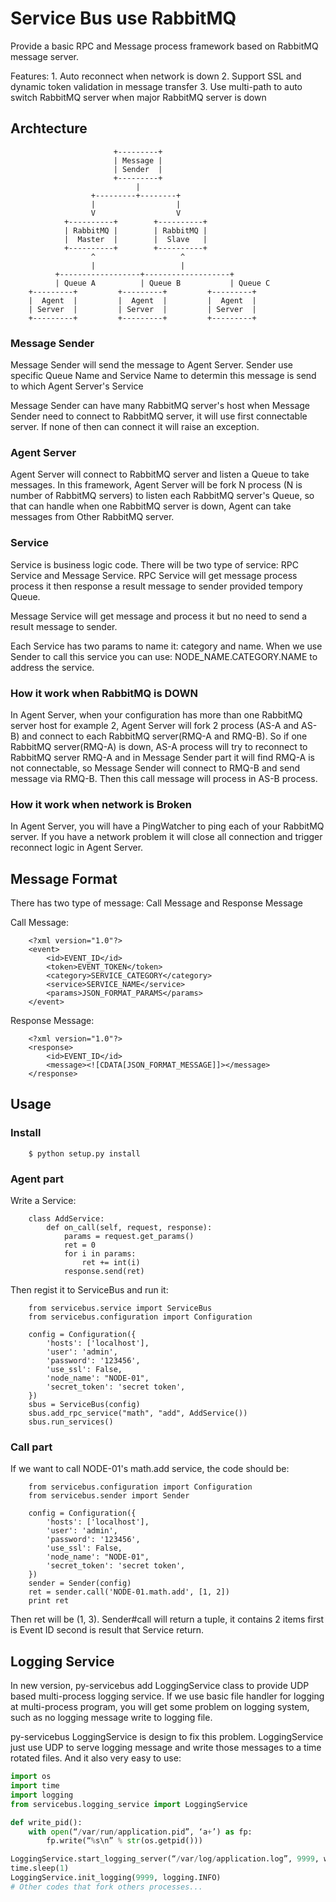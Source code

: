 # Service Bus use RabbitMQ

Provide a basic RPC and Message process framework based on RabbitMQ message server.

Features:
	1. Auto reconnect when network is down
	2. Support SSL and dynamic token validation in message transfer
	3. Use multi-path to auto switch RabbitMQ server when major RabbitMQ server is down

## Archtecture

						   +---------+
						   | Message |
						   | Sender  |
						   +---------+
						   		|
					  +---------+--------+
					  |  				 |
					  V  				 V
				+----------+		+----------+
				| RabbitMQ |		| RabbitMQ |
				|  Master  |		|  Slave   |
				+----------+		+----------+
					  ^					  ^
					  |					  |
			  +------------------+-------------------+
			  | Queue A			 | Queue B			 | Queue C
		+---------+			+---------+			+---------+
		|  Agent  |			|  Agent  |			|  Agent  |
		| Server  |			| Server  |			| Server  |
		+---------+			+---------+			+---------+

### Message Sender

Message Sender will send the message to Agent Server. Sender use specific Queue Name and Service Name to determin this message is send to which Agent Server's Service

Message Sender can have many RabbitMQ server's host when Message Sender need to connect to RabbitMQ server, it will use first connectable server. If none of then can connect it will raise an exception.

### Agent Server

Agent Server will connect to RabbitMQ server and listen a Queue to take messages. In this framework, Agent Server will be fork N process (N is number of RabbitMQ servers) to listen each RabbitMQ server's Queue, so that can handle when one RabbitMQ server is down, Agent can take messages from Other RabbitMQ server.

### Service

Service is business logic code. There will be two type of service: RPC Service and Message Service.
RPC Service will get message process process it then response a result message to sender provided tempory Queue.

Message Service will get message and process it but no need to send a result message to sender.

Each Service has two params to name it: category and name. When we use Sender to call this service you can use: NODE_NAME.CATEGORY.NAME to address the service.

### How it work when RabbitMQ is DOWN

In Agent Server, when your configuration has more than one RabbitMQ server host for example 2, Agent Server will fork 2 process (AS-A and AS-B) and connect to each RabbitMQ server(RMQ-A and RMQ-B). So if one RabbitMQ server(RMQ-A) is down, AS-A process will try to reconnect to RabbitMQ server RMQ-A and in Message Sender part it will find RMQ-A is not connectable, so Message Sender will connect to RMQ-B and send message via RMQ-B. Then this call message will process in AS-B process.

### How it work when network is Broken

In Agent Server, you will have a PingWatcher to ping each of your RabbitMQ server. If you have a network problem it will close all connection and trigger reconnect logic in Agent Server.


## Message Format

There has two type of message: Call Message and Response Message

Call Message:

		<?xml version="1.0"?>
		<event>
			<id>EVENT_ID</id>
			<token>EVENT_TOKEN</token>
			<category>SERVICE_CATEGORY</category>
			<service>SERVICE_NAME</service>
			<params>JSON_FORMAT_PARAMS</params>
		</event>

Response Message:

		<?xml version="1.0"?>
		<response>
			<id>EVENT_ID</id>
			<message><![CDATA[JSON_FORMAT_MESSAGE]]></message>
		</response>

## Usage

### Install

		$ python setup.py install

### Agent part

Write a Service:

		class AddService:
			def on_call(self, request, response):
				params = request.get_params()
				ret = 0
				for i in params:
					ret += int(i)
				response.send(ret)

Then regist it to ServiceBus and run it:

		from servicebus.service import ServiceBus
		from servicebus.configuration import Configuration

		config = Configuration({
			'hosts': ['localhost'],
			'user': 'admin',
			'password': '123456',
			'use_ssl': False,
			'node_name': "NODE-01",
			'secret_token': 'secret token',
		})
		sbus = ServiceBus(config)
		sbus.add_rpc_service("math", "add", AddService())
		sbus.run_services()

### Call part

If we want to call NODE-01's math.add service, the code should be:

		from servicebus.configuration import Configuration
		from servicebus.sender import Sender

		config = Configuration({
			'hosts': ['localhost'],
			'user': 'admin',
			'password': '123456',
			'use_ssl': False,
			'node_name': "NODE-01",
			'secret_token': 'secret token',
		})
		sender = Sender(config)
		ret = sender.call('NODE-01.math.add', [1, 2])
		print ret

Then ret will be (1, 3). Sender#call will return a tuple, it contains 2 items first is Event ID second is result that Service return.

## Logging Service

In new version, py-servicebus add LoggingService class to provide UDP based multi-process logging service. If we use basic file handler for logging at multi-process program, you will get some problem on logging system, such as no logging message write to logging file.

py-servicebus LoggingService is design to fix this problem. LoggingService just use UDP to serve logging message and write those messages to a time rotated files. And it also very easy to use:
```python
import os
import time
import logging
from servicebus.logging_service import LoggingService

def write_pid():
    with open(“/var/run/application.pid”, ‘a+’) as fp:
        fp.write(“%s\n” % str(os.getpid()))

LoggingService.start_logging_server(“/var/log/application.log”, 9999, write_pid)
time.sleep(1)
LoggingService.init_logging(9999, logging.INFO)
# Other codes that fork others processes...
```
